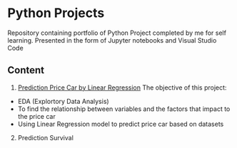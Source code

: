 # Python Projects
Repository containing portfolio of Python Project completed by me for self learning. Presented in the form of Jupyter notebooks and Visual Studio Code

## Content

1. [Prediction Price Car by Linear Regression](https://github.com/DinhNhatAnh/Project-Python/blob/master/Prediction%20Price%20Car%20by%20Linear%20Regression.ipynb)
The objective of this project:
- EDA (Explortory Data Analysis)
- To find the relationship between variables and the factors that impact to the price car
- Using Linear Regression model to predict price car based on datasets
2. Prediction Survival
